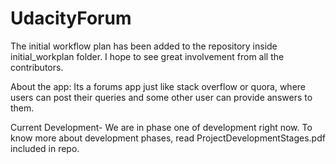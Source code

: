 # UdacityForum
The initial workflow plan has been added to the repository inside initial_workplan folder.
I hope to see great involvement from all the contributors.

About the app:
Its a forums app just like stack overflow or quora, where users can post their queries and some other user can provide answers to them.

Current Development-
We are in phase one of development right now.
To know more about development phases, read ProjectDevelopmentStages.pdf included in repo.
